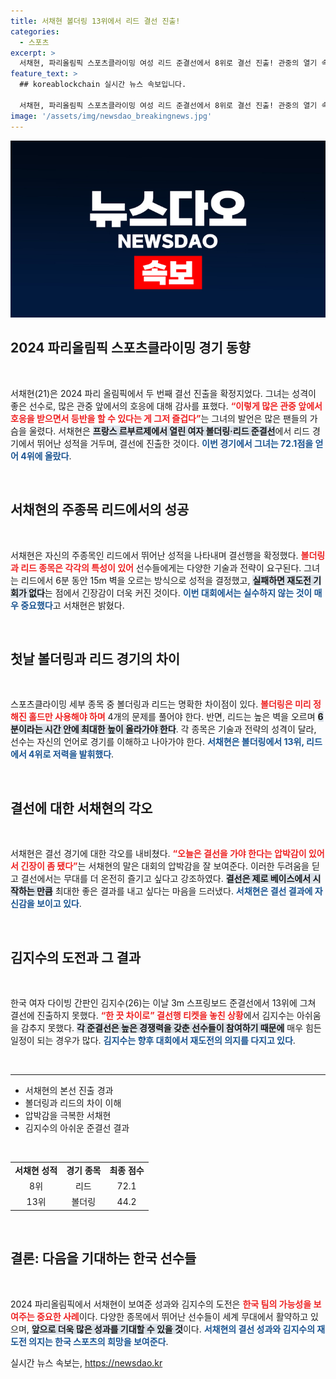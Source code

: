 ```yaml
---
title: 서채현 볼더링 13위에서 리드 결선 진출!
categories:
  - 스포츠
excerpt: >
  서채현, 파리올림픽 스포츠클라이밍 여성 리드 준결선에서 8위로 결선 진출! 관중의 열기 속에서 즐길 것이라며 자신감을 드러냈다. 결선은 10일에 열리며, 기대감을 모은다!
feature_text: >
  ## koreablockchain 실시간 뉴스 속보입니다.

  서채현, 파리올림픽 스포츠클라이밍 여성 리드 준결선에서 8위로 결선 진출! 관중의 열기 속에서 즐길 것이라며 자신감을 드러냈다. 결선은 10일에 열리며, 기대감을 모은다!
image: '/assets/img/newsdao_breakingnews.jpg'
---
```


<p><img src="/assets/img/newsdao_breakingnews.jpg" alt="koreablockchain 속보" /></p>

<h2 data-ke-size="size26">2024 파리올림픽 스포츠클라이밍 경기 동향</h2>

<p data-ke-size="size16">&nbsp;</p>

<p>서채현(21)은 2024 파리 올림픽에서 두 번째 결선 진출을 확정지었다. 그녀는 성격이 좋은 선수로, 많은 관중 앞에서의 호응에 대해 감사를 표했다. <b><span style="color: #ee2323;">“이렇게 많은 관중 앞에서 호응을 받으면서 등반을 할 수 있다는 게 그저 즐겁다”</span></b>는 그녀의 발언은 많은 팬들의 가슴을 울렸다. 서채현은 <b><span style="background-color: #21538527;">프랑스 르부르제에서 열린 여자 볼더링·리드 준결선</span></b>에서 리드 경기에서 뛰어난 성적을 거두며, 결선에 진출한 것이다. <b><span style="color: #1a5490;">이번 경기에서 그녀는 72.1점을 얻어 4위에 올랐다</span></b>.</p>

<p data-ke-size="size16">&nbsp;</p>

<h2 data-ke-size="size26">서채현의 주종목 리드에서의 성공</h2>

<p data-ke-size="size16">&nbsp;</p>

<p>서채현은 자신의 주종목인 리드에서 뛰어난 성적을 나타내며 결선행을 확정했다. <b><span style="color: #ee2323;">볼더링과 리드 종목은 각각의 특성이 있어</span></b> 선수들에게는 다양한 기술과 전략이 요구된다. 그녀는 리드에서 6분 동안 15m 벽을 오르는 방식으로 성적을 결정했고, <b><span style="background-color: #21538527;">실패하면 재도전 기회가 없다</span></b>는 점에서 긴장감이 더욱 커진 것이다. <b><span style="color: #1a5490;">이번 대회에서는 실수하지 않는 것이 매우 중요했다</span></b>고 서채현은 밝혔다.</p>

<p data-ke-size="size16">&nbsp;</p>

<h2 data-ke-size="size26">첫날 볼더링과 리드 경기의 차이</h2>

<p data-ke-size="size16">&nbsp;</p>

<p>스포츠클라이밍 세부 종목 중 볼더링과 리드는 명확한 차이점이 있다. <b><span style="color: #ee2323;">볼더링은 미리 정해진 홀드만 사용해야 하며</span></b> 4개의 문제를 풀어야 한다. 반면, 리드는 높은 벽을 오르며 <b><span style="background-color: #21538527;">6분이라는 시간 안에 최대한 높이 올라가야 한다</span></b>. 각 종목은 기술과 전략의 성격이 달라, 선수는 자신의 언어로 경기를 이해하고 나아가야 한다. <b><span style="color: #1a5490;">서채현은 볼더링에서 13위, 리드에서 4위로 저력을 발휘했다</span></b>.</p>

<p data-ke-size="size16">&nbsp;</p>

<h2 data-ke-size="size26">결선에 대한 서채현의 각오</h2>

<p data-ke-size="size16">&nbsp;</p>

<p>서채현은 결선 경기에 대한 각오를 내비쳤다. <b><span style="color: #ee2323;">“오늘은 결선을 가야 한다는 압박감이 있어서 긴장이 좀 됐다”</span></b>는 서채현의 말은 대회의 압박감을 잘 보여준다. 이러한 두려움을 딛고 결선에서는 무대를 더 온전히 즐기고 싶다고 강조하였다. <b><span style="background-color: #21538527;">결선은 제로 베이스에서 시작하는 만큼</span></b> 최대한 좋은 결과를 내고 싶다는 마음을 드러냈다. <b><span style="color: #1a5490;">서채현은 결선 결과에 자신감을 보이고 있다</span></b>.</p>

<p data-ke-size="size16">&nbsp;</p>

<h2 data-ke-size="size26">김지수의 도전과 그 결과</h2>

<p data-ke-size="size16">&nbsp;</p>

<p>한국 여자 다이빙 간판인 김지수(26)는 이날 3m 스프링보드 준결선에서 13위에 그쳐 결선에 진출하지 못했다. <b><span style="color: #ee2323;">“한 끗 차이로” 결선행 티켓을 놓친 상황</span></b>에서 김지수는 아쉬움을 감추지 못했다. <b><span style="background-color: #21538527;">각 준결선은 높은 경쟁력을 갖춘 선수들이 참여하기 때문에</span></b> 매우 힘든 일정이 되는 경우가 많다. <b><span style="color: #1a5490;">김지수는 향후 대회에서 재도전의 의지를 다지고 있다</span></b>.</p>

<p data-ke-size="size16">&nbsp;</p>

<hr />

<ul>
    <li>서채현의 본선 진출 경과</li>
    <li>볼더링과 리드의 차이 이해</li>
    <li>압박감을 극복한 서채현</li>
    <li>김지수의 아쉬운 준결선 결과</li>
</ul>

<p data-ke-size="size16">&nbsp;</p>

<table style="width: 100%; text-align: center;">
    <tr>
        <td style="text-align: center; height: 17px;"><b>서채현 성적</b></td>
        <td style="text-align: center; height: 17px;"><b>경기 종목</b></td>
        <td style="text-align: center; height: 17px;"><b>최종 점수</b></td>
    </tr>
    <tr>
        <td style="text-align: center; height: 17px;">8위</td>
        <td style="text-align: center; height: 17px;">리드</td>
        <td style="text-align: center; height: 17px;">72.1</td>
    </tr>
    <tr>
        <td style="text-align: center; height: 17px;">13위</td>
        <td style="text-align: center; height: 17px;">볼더링</td>
        <td style="text-align: center; height: 17px;">44.2</td>
    </tr>
</table>

<p data-ke-size="size16">&nbsp;</p>

<h2 data-ke-size="size26">결론: 다음을 기대하는 한국 선수들</h2>

<p data-ke-size="size16">&nbsp;</p>

<p>2024 파리올림픽에서 서채현이 보여준 성과와 김지수의 도전은 <b><span style="color: #ee2323;">한국 팀의 가능성을 보여주는 중요한 사례</span></b>이다. 다양한 종목에서 뛰어난 선수들이 세계 무대에서 활약하고 있으며, <b><span style="background-color: #21538527;">앞으로 더욱 많은 성과를 기대할 수 있을 것</span></b>이다. <b><span style="color: #1a5490;">서채현의 결선 성과와 김지수의 재도전 의지는 한국 스포츠의 희망을 보여준다</span></b>.</p>
실시간 뉴스 속보는, <a href="https://newsdao.kr" rel="dofollow">https://newsdao.kr</a>


